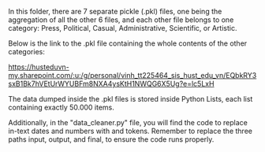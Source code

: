 In this folder, there are 7 separate pickle (.pkl) files, one being the aggregation of all the other 6 files, and each other file belongs to one category: Press, Political, Casual, Administrative, Scientific, or Artistic.

Below is the link to the .pkl file containing the whole contents of the other categories:

https://husteduvn-my.sharepoint.com/:u:/g/personal/vinh_tt225464_sis_hust_edu_vn/EQbkRY3sxB1Bk7hVEtUrWYUBFm8NXA4ysKtH1NWQG6X5Ug?e=lc5LxH

The data dumped inside the .pkl files is stored inside Python Lists, each list containing exactly 50.000 items.

Additionally, in the "data_cleaner.py" file, you will find the code to replace in-text dates and numbers with <date> and <number> tokens. Remember to replace the three paths input, output, and final, to ensure the code runs properly.
